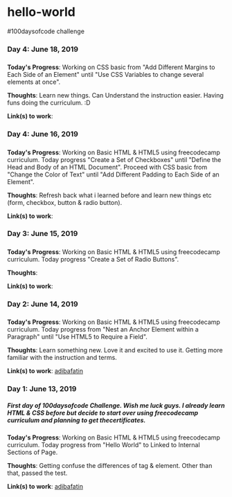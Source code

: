 # hello-world
#100daysofcode challenge

### Day 4: June 18, 2019 
##### 

**Today's Progress**: Working on CSS basic from "Add Different Margins to Each Side of an Element" until "Use CSS Variables to change several elements at once".

**Thoughts**: Learn new things. Can Understand the instruction easier. Having funs doing the curriculum. :D

**Link(s) to work**:

### Day 4: June 16, 2019 
##### 

**Today's Progress**: Working on Basic HTML & HTML5 using freecodecamp curriculum. Today progress "Create a Set of Checkboxes" until "Define the Head and Body of an HTML Document". Proceed with CSS basic from "Change the Color of Text" until "Add Different Padding to Each Side of an Element".

**Thoughts**: Refresh back what i learned before and learn new things etc (form, checkbox, button & radio button). 

**Link(s) to work**:

### Day 3: June 15, 2019 
##### 

**Today's Progress**: Working on Basic HTML & HTML5 using freecodecamp curriculum. Today progress "Create a Set of Radio Buttons".

**Thoughts**: 

**Link(s) to work**:

### Day 2: June 14, 2019 
##### 

**Today's Progress**: Working on Basic HTML & HTML5 using freecodecamp curriculum. Today progress from "Nest an Anchor Element within a Paragraph" until "Use HTML5 to Require a Field".

**Thoughts**: Learn something new. Love it and excited to use it. Getting more familiar with the instruction and terms.

**Link(s) to work**: [adibafatin](https://adibafatin.github.io/hello-world/)

### Day 1: June 13, 2019 
##### First day of 100daysofcode Challenge. Wish me luck guys. I already learn HTML & CSS before but decide to start over using freecodecamp curriculum and planning to get thecertificates.

**Today's Progress**: Working on Basic HTML & HTML5 using freecodecamp curriculum. Today progress from "Hello World" to Linked to Internal Sections of Page.

**Thoughts**: Getting confuse the differences of tag & element. Other than that, passed the test.

**Link(s) to work**: [adibafatin](https://adibafatin.github.io/hello-world/)
